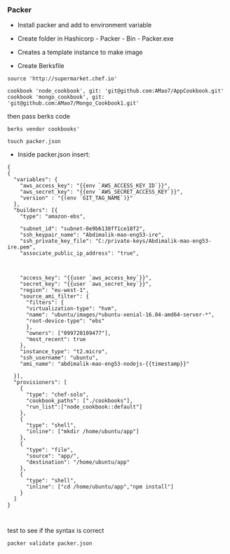 ### Packer

- Install packer and add to environment variable
- Create folder in Hashicorp - Packer - Bin - Packer.exe
- Creates a template instance to make image


- Create Berksfile
````
source 'http://supermarket.chef.io'

cookbook 'node_cookbook', git: 'git@github.com:AMao7/AppCookbook.git'
cookbook 'mongo_cookbook', git: 'git@github.com:AMao7/Mongo_Cookbook1.git'
````

then pass berks code
````
berks vendor cookbooks'
````

````
touch packer.json
````

- Inside packer.json insert:
````
{
{
  "variables": {
    "aws_access_key": "{{env `AWS_ACCESS_KEY_ID`}}",
    "aws_secret_key": "{{env `AWS_SECRET_ACCESS_KEY`}}",
    "version" : "{(env `GIT_TAG_NAME`)}"
  },
  "builders": [{
    "type": "amazon-ebs",

    "subnet_id": "subnet-0e9b6138ff1ce18f2",
    "ssh_keypair_name": "Abdimalik-mao-eng53-ire",
    "ssh_private_key_file": "C:/private-keys/Abdimalik-mao-eng53-ire.pem",
    "associate_public_ip_address": "true",



    "access_key": "{{user `aws_access_key`}}",
    "secret_key": "{{user `aws_secret_key`}}",
    "region": "eu-west-1",
    "source_ami_filter": {
      "filters": {
      "virtualization-type": "hvm",
      "name": "ubuntu/images/*ubuntu-xenial-16.04-amd64-server-*",
      "root-device-type": "ebs"
      },
      "owners": ["099720109477"],
      "most_recent": true
    },
    "instance_type": "t2.micro",
    "ssh_username": "ubuntu",
    "ami_name": "abdimalik-mao-eng53-nodejs-{{timestamp}}"

  }],
  "provisioners": [
    {
      "type": "chef-solo",
      "cookbook_paths": ["./cookbooks"],
      "run_list":["node_cookbook::default"]
    },
    {
      "type": "shell",
      "inline": ["mkdir /home/ubuntu/app"]
    },
    {
      "type": "file",
      "source": "app/",
      "destination": "/home/ubuntu/app"
    },
    {
      "type": "shell",
      "inline": ["cd /home/ubuntu/app","npm install"]
    }
  ]
}



````

test to see if the syntax is correct
````
packer validate packer.json
````